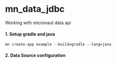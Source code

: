 # mn_data_jdbc

Working with micronaut data api


#### 1. Setup gradle and java 
```
mn create-app example --build=gradle --lang=java
```
#### 2. Data Source configuration